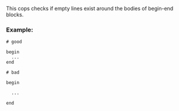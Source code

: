 This cops checks if empty lines exist around the bodies of begin-end
blocks.

### Example:

    # good

    begin
      ...
    end

    # bad

    begin

      ...

    end